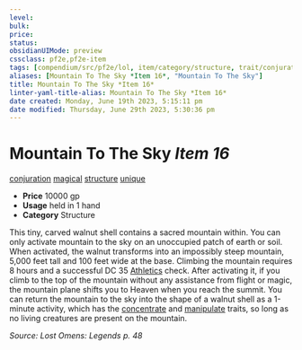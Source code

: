 ```yaml
---
level:
bulk:
price:
status:
obsidianUIMode: preview
cssclass: pf2e,pf2e-item
tags: [compendium/src/pf2e/lol, item/category/structure, trait/conjuration, trait/magical, trait/structure, trait/unique]
aliases: [Mountain To The Sky *Item 16*, "Mountain To The Sky"]
title: Mountain To The Sky *Item 16*
linter-yaml-title-alias: Mountain To The Sky *Item 16*
date created: Monday, June 19th 2023, 5:15:11 pm
date modified: Thursday, June 29th 2023, 5:30:36 pm
---
```


# Mountain To The Sky *Item 16*

[conjuration](rules/traits/conjuration.md) [magical](rules/traits/magical.md) [structure](rules/traits/structure.md) [unique](rules/traits/unique.md)  

- **Price** 10000 gp
- **Usage** held in 1 hand
- **Category** Structure

This tiny, carved walnut shell contains a sacred mountain within. You can only activate mountain to the sky on an unoccupied patch of earth or soil. When activated, the walnut transforms into an impossibly steep mountain, 5,000 feet tall and 100 feet wide at the base. Climbing the mountain requires 8 hours and a successful DC 35 [Athletics](compendium/skills.md#Athletics) check. After activating it, if you climb to the top of the mountain without any assistance from flight or magic, the mountain plane shifts you to Heaven when you reach the summit. You can return the mountain to the sky into the shape of a walnut shell as a 1-minute activity, which has the [concentrate](rules/traits/concentrate.md) and [manipulate](rules/traits/manipulate.md) traits, so long as no living creatures are present on the mountain.

*Source: Lost Omens: Legends p. 48*
